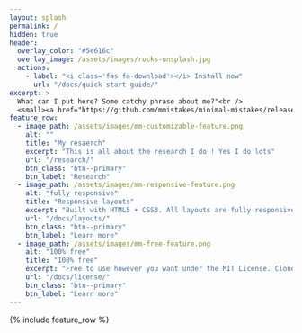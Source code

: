 ```yaml
---
layout: splash
permalink: /
hidden: true
header:
  overlay_color: "#5e616c"
  overlay_image: /assets/images/rocks-unsplash.jpg
  actions:
    - label: "<i class='fas fa-download'></i> Install now"
      url: "/docs/quick-start-guide/"
excerpt: >
  What can I put here? Some catchy phrase about me?"<br />
  <small><a href="https://github.com/mmistakes/minimal-mistakes/releases/tag/4.24.0">Latest release v4.24.0</a></small>
feature_row:
  - image_path: /assets/images/mm-customizable-feature.png
    alt: ""
    title: "My resaerch"
    excerpt: "This is all about the research I do ! Yes I do lots"
    url: "/research/"
    btn_class: "btn--primary"
    btn_label: "Research"
  - image_path: /assets/images/mm-responsive-feature.png
    alt: "fully responsive"
    title: "Responsive layouts"
    excerpt: "Built with HTML5 + CSS3. All layouts are fully responsive with helpers to augment your content."
    url: "/docs/layouts/"
    btn_class: "btn--primary"
    btn_label: "Learn more"
  - image_path: /assets/images/mm-free-feature.png
    alt: "100% free"
    title: "100% free"
    excerpt: "Free to use however you want under the MIT License. Clone it, fork it, customize it... whatever!"
    url: "/docs/license/"
    btn_class: "btn--primary"
    btn_label: "Learn more"      
---
```


{% include feature_row %}
